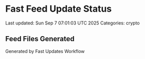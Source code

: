# Fast Feed Update Status
Last updated: Sun Sep  7 07:01:03 UTC 2025
Categories: crypto

## Feed Files Generated

Generated by Fast Updates Workflow
